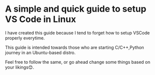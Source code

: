 # **A simple and quick guide to setup VS Code in Linux**

I have created this guide because I tend to forget how to setup VSCode properly everytime.

This guide is intended towards those who are starting C/C++,Python journey in an Ubuntu-based distro.

Feel free to follow the same, or go ahead change some things based on your likings😊.

